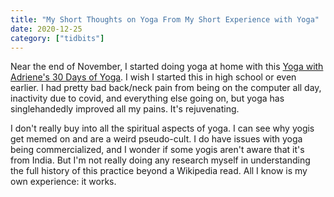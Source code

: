 ```yaml
---
title: "My Short Thoughts on Yoga From My Short Experience with Yoga"
date: 2020-12-25
category: ["tidbits"]
---
```


Near the end of November, I started doing yoga at home with this [Yoga with Adriene's 30 Days of Yoga](https://www.youtube.com/playlist?list=PLui6Eyny-UzwxbWCWDbTzEwsZnnROBTIL). I wish I started this in high school or even earlier. I had pretty bad back/neck pain from being on the computer all day, inactivity due to covid, and everything else going on, but yoga has singlehandedly improved all my pains. It's rejuvenating. 

I don't really buy into all the spiritual aspects of yoga. I can see why yogis get memed on and are a weird pseudo-cult. I do have issues with yoga being commercialized, and I wonder if some yogis aren't aware that it's from India. But I'm not really doing any research myself in understanding the full history of this practice beyond a Wikipedia read. All I know is my own experience: it works. 